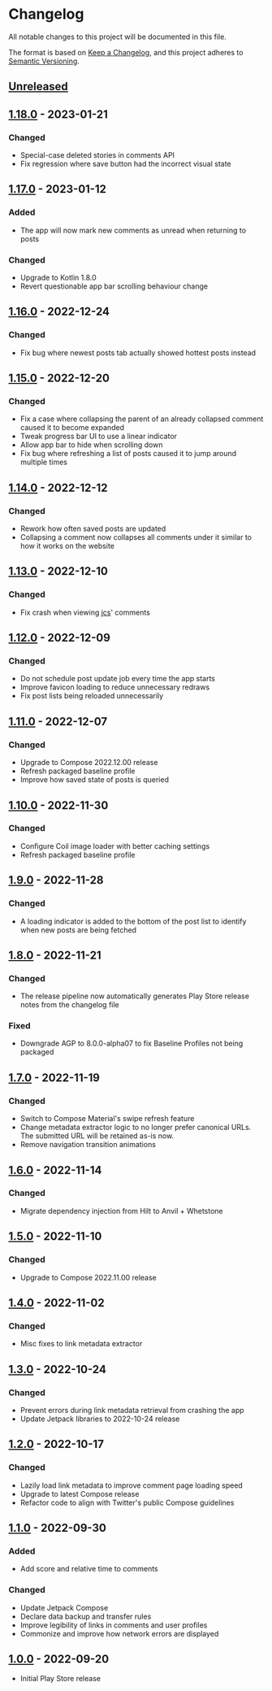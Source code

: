 # Changelog

All notable changes to this project will be documented in this file.

The format is based on [Keep a Changelog](https://keepachangelog.com/en/1.0.0/),
and this project adheres to [Semantic Versioning](https://semver.org/spec/v2.0.0.html).

## [Unreleased]

## [1.18.0] - 2023-01-21

### Changed

-   Special-case deleted stories in comments API
-   Fix regression where save button had the incorrect visual state

## [1.17.0] - 2023-01-12

### Added

-   The app will now mark new comments as unread when returning to posts

### Changed

-   Upgrade to Kotlin 1.8.0
-   Revert questionable app bar scrolling behaviour change

## [1.16.0] - 2022-12-24

### Changed

-   Fix bug where newest posts tab actually showed hottest posts instead

## [1.15.0] - 2022-12-20

### Changed

-   Fix a case where collapsing the parent of an already collapsed comment caused it to become expanded
-   Tweak progress bar UI to use a linear indicator
-   Allow app bar to hide when scrolling down
-   Fix bug where refreshing a list of posts caused it to jump around multiple times

## [1.14.0] - 2022-12-12

### Changed

-   Rework how often saved posts are updated
-   Collapsing a comment now collapses all comments under it similar to how it works on the website

## [1.13.0] - 2022-12-10

### Changed

-   Fix crash when viewing [jcs](https://lobste.rs/u/jcs)' comments

## [1.12.0] - 2022-12-09

### Changed

-   Do not schedule post update job every time the app starts
-   Improve favicon loading to reduce unnecessary redraws
-   Fix post lists being reloaded unnecessarily

## [1.11.0] - 2022-12-07

### Changed

-   Upgrade to Compose 2022.12.00 release
-   Refresh packaged baseline profile
-   Improve how saved state of posts is queried

## [1.10.0] - 2022-11-30

### Changed

-   Configure Coil image loader with better caching settings
-   Refresh packaged baseline profile

## [1.9.0] - 2022-11-28

### Changed

-   A loading indicator is added to the bottom of the post list to identify when new posts are being fetched

## [1.8.0] - 2022-11-21

### Changed

-   The release pipeline now automatically generates Play Store release notes from the changelog file

### Fixed

-   Downgrade AGP to 8.0.0-alpha07 to fix Baseline Profiles not being packaged

## [1.7.0] - 2022-11-19

### Changed

-   Switch to Compose Material's swipe refresh feature
-   Change metadata extractor logic to no longer prefer canonical URLs. The submitted URL will be retained as-is now.
-   Remove navigation transition animations

## [1.6.0] - 2022-11-14

### Changed

-   Migrate dependency injection from Hilt to Anvil + Whetstone

## [1.5.0] - 2022-11-10

### Changed

-   Upgrade to Compose 2022.11.00 release

## [1.4.0] - 2022-11-02

### Changed

-   Misc fixes to link metadata extractor

## [1.3.0] - 2022-10-24

### Changed

-   Prevent errors during link metadata retrieval from crashing the app
-   Update Jetpack libraries to 2022-10-24 release

## [1.2.0] - 2022-10-17

### Changed

-   Lazily load link metadata to improve comment page loading speed
-   Upgrade to latest Compose release
-   Refactor code to align with Twitter's public Compose guidelines

## [1.1.0] - 2022-09-30

### Added

-   Add score and relative time to comments

### Changed

-   Update Jetpack Compose
-   Declare data backup and transfer rules
-   Improve legibility of links in comments and user profiles
-   Commonize and improve how network errors are displayed

## [1.0.0] - 2022-09-20

-   Initial Play Store release

[Unreleased]: https://github.com/msfjarvis/compose-lobsters/compare/v1.18.0...HEAD

[1.18.0]: https://github.com/msfjarvis/compose-lobsters/compare/v1.17.0...v1.18.0

[1.17.0]: https://github.com/msfjarvis/compose-lobsters/compare/v1.16.0...v1.17.0

[1.16.0]: https://github.com/msfjarvis/compose-lobsters/compare/v1.15.0...v1.16.0

[1.15.0]: https://github.com/msfjarvis/compose-lobsters/compare/v1.14.0...v1.15.0

[1.14.0]: https://github.com/msfjarvis/compose-lobsters/compare/v1.13.0...v1.14.0

[1.13.0]: https://github.com/msfjarvis/compose-lobsters/compare/v1.12.0...v1.13.0

[1.12.0]: https://github.com/msfjarvis/compose-lobsters/compare/v1.11.0...v1.12.0

[1.11.0]: https://github.com/msfjarvis/compose-lobsters/compare/v1.10.0...v1.11.0

[1.10.0]: https://github.com/msfjarvis/compose-lobsters/compare/v1.9.0...v1.10.0

[1.9.0]: https://github.com/msfjarvis/compose-lobsters/compare/v1.8.0...v1.9.0

[1.8.0]: https://github.com/msfjarvis/compose-lobsters/compare/v1.7.0...1.8.0

[1.7.0]: https://github.com/msfjarvis/compose-lobsters/compare/v1.6.0...v1.7.0

[1.6.0]: https://github.com/msfjarvis/compose-lobsters/compare/v1.5.0...v1.6.0

[1.5.0]: https://github.com/msfjarvis/compose-lobsters/compare/v1.4.0...v1.5.0

[1.4.0]: https://github.com/msfjarvis/compose-lobsters/compare/v1.3.0...v1.4.0

[1.3.0]: https://github.com/msfjarvis/compose-lobsters/compare/v1.2.0...v1.3.0

[1.2.0]: https://github.com/msfjarvis/compose-lobsters/compare/v1.1.0...v1.2.0

[1.1.0]: https://github.com/msfjarvis/compose-lobsters/compare/v1.0.0...v1.1.0

[1.0.0]: https://github.com/msfjarvis/compose-lobsters/compare/29c374859b17c5fcef03585b8a01c00070de9097...v1.0.0
